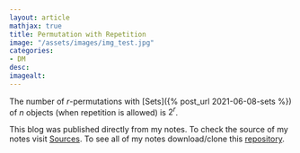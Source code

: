 ```yaml
---
layout: article
mathjax: true
title: Permutation with Repetition
image: "/assets/images/img_test.jpg"
categories:
- DM
desc:   
imagealt: 
---
```


The number of $r$-permutations with [Sets]({% post_url 2021-06-08-sets %}) of $n$ objects (when repetition is allowed) is $2^r$.


































































































































































































































































































































































This blog was published directly from my notes.
To check the source of my notes visit [Sources](sources.html).
To see all of my notes download/clone this [repository](https://github.com/bovem/CS).